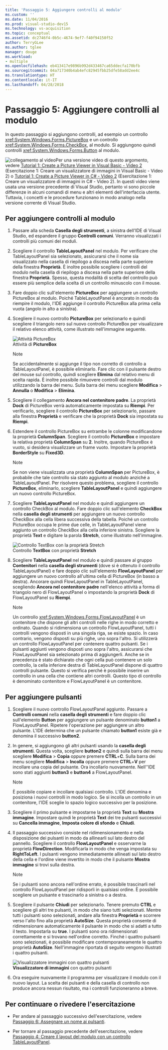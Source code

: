 ```yaml
---
title: 'Passaggio 5: Aggiungere controlli al modulo'
ms.custom: ''
ms.date: 11/04/2016
ms.prod: visual-studio-dev15
ms.technology: vs-acquisition
ms.topic: conceptual
ms.assetid: dc2746f4-0b5c-4674-9ef7-f40f94150f52
author: TerryGLee
ms.author: tglee
manager: douge
ms.workload:
- multiple
ms.openlocfilehash: eb413417e9896b992d433467ca65ddecfa170bfb
ms.sourcegitcommit: 04a717340b4ab4efc82945fbb25dfe58add2ee4c
ms.translationtype: HT
ms.contentlocale: it-IT
ms.lasthandoff: 04/28/2018
---
```

# <a name="step-5-add-controls-to-your-form"></a>Passaggio 5: Aggiungere controlli al modulo
In questo passaggio si aggiungono controlli, ad esempio un controllo <xref:System.Windows.Forms.PictureBox> e un controllo <xref:System.Windows.Forms.CheckBox>, al modulo. Si aggiungono quindi controlli <xref:System.Windows.Forms.Button> al modulo.  
  
 ![collegamento al video](../data-tools/media/playvideo.gif "Riproduci video")Per una versione video di questo argomento, vedere [Tutorial 1: Create a Picture Viewer in Visual Basic - Video 2](http://go.microsoft.com/fwlink/?LinkId=205211) (Esercitazione 1: Creare un visualizzatore di immagini in Visual Basic - Video 2) o [Tutorial 1: Create a Picture Viewer in C# - Video 2](http://go.microsoft.com/fwlink/?LinkId=205200) (Esercitazione 1: Creare un visualizzatore di immagini in C# - Video 2). In questi video viene usata una versione precedente di Visual Studio, pertanto vi sono piccole differenze in alcuni comandi di menu e altri elementi dell'interfaccia utente. Tuttavia, i concetti e le procedure funzionano in modo analogo nella versione corrente di Visual Studio.  
  
## <a name="to-add-controls-to-your-form"></a>Per aggiungere controlli al modulo  
  
1.  Passare alla scheda **Casella degli strumenti**, a sinistra dell'IDE di Visual Studio, ed espandere il gruppo **Controlli comuni**. Verranno visualizzati i controlli più comuni dei moduli.  
  
2.  Scegliere il controllo **TableLayoutPanel** nel modulo. Per verificare che TableLayoutPanel sia selezionato, assicurarsi che il nome sia visualizzato nella casella di riepilogo a discesa nella parte superiore della finestra **Proprietà**. È inoltre possibile scegliere i controlli del modulo nella casella di riepilogo a discesa nella parte superiore della finestra **Proprietà**. Spesso, questa modalità di scelta del controllo può essere più semplice della scelta di un controllo minuscolo con il mouse.  
  
3.  Fare doppio clic sull'elemento **PictureBox** per aggiungere un controllo PictureBox al modulo. Poiché TableLayoutPanel è ancorato in modo da riempire il modulo, l'IDE aggiunge il controllo PictureBox alla prima cella vuota (angolo in alto a sinistra).  
  
4.  Scegliere il nuovo controllo **PictureBox** per selezionarlo e quindi scegliere il triangolo nero sul nuovo controllo PictureBox per visualizzare il relativo elenco attività, come illustrato nell'immagine seguente.  
  
     ![Attività PictureBox ](../ide/media/express_pictureboxtasks.png "Express_PictureBoxTasks")  
Attività di **PictureBox**  
  
    > [!NOTE]
    >  Se accidentalmente si aggiunge il tipo non corretto di controllo a TableLayoutPanel, è possibile eliminarlo. Fare clic con il pulsante destro del mouse sul controllo, quindi scegliere **Elimina** dal relativo menu di scelta rapida. È inoltre possibile rimuovere controlli dal modulo utilizzando la barra dei menu. Sulla barra dei menu scegliere **Modifica** > **Annulla** o **Modifica** > **Elimina**.  
  
5.  Scegliere il collegamento **Ancora nel contenitore padre**. La proprietà **Dock** di PictureBox verrà automaticamente impostata su **Riempi**. Per verificarlo, scegliere il controllo **PictureBox** per selezionarlo, passare alla finestra **Proprietà** e verificare che la proprietà **Dock** sia impostata su **Riempi**.  
  
6.  Estendere il controllo PictureBox su entrambe le colonne modificandone la proprietà **ColumnSpan**. Scegliere il controllo **PictureBox** e impostare la relativa proprietà **ColumnSpan** su **2**. Inoltre, quando PictureBox è vuoto, si desidera visualizzare un frame vuoto. Impostare la proprietà **BorderStyle** su **Fixed3D**.  
  
    > [!NOTE]
    >  Se non viene visualizzata una proprietà **ColumnSpan** per PictureBox, è probabile che tale controllo sia stato aggiunto al modulo anziché a TableLayoutPanel. Per risolvere questo problema, scegliere il controllo **PictureBox**, eliminarlo, scegliere **TableLayoutPanel** e quindi aggiungere un nuovo controllo PictureBox.  
  
7.  Scegliere **TableLayoutPanel** nel modulo e quindi aggiungere un controllo CheckBox al modulo. Fare doppio clic sull'elemento **CheckBox** nella **casella degli strumenti** per aggiungere un nuovo controllo CheckBox alla cella libera successiva della tabella. Poiché un controllo PictureBox occupa le prime due celle, in TableLayoutPanel viene aggiunto un controllo CheckBox alla cella inferiore sinistra. Scegliere la proprietà **Text** e digitare la parola **Stretch**, come illustrato nell'immagine.  
  
     ![Controllo TextBox con la proprietà Stretch](../ide/media/express_pictureviewercheckbox.png "Express_PictureViewerCheckbox")  
Controllo **TextBox** con proprietà **Stretch**  
  
8.  Scegliere **TableLayoutPanel** nel modulo e quindi passare al gruppo **Contenitori** nella **casella degli strumenti** (dove si è ottenuto il controllo TableLayoutPanel) e fare doppio clic sull'elemento **FlowLayoutPanel** per aggiungere un nuovo controllo all'ultima cella di PictureBox (in basso a destra). Ancorare quindi FlowLayoutPanel in TableLayoutPanel, scegliendo **Ancora nel contenitore padre** nell'elenco attività a forma di triangolo nero di FlowLayoutPanel o impostando la proprietà **Dock** di FlowLayoutPanel su **Riempi**.  
  
    > [!NOTE]
    >  Un controllo <xref:System.Windows.Forms.FlowLayoutPanel> è un contenitore che dispone gli altri controlli nelle righe in modo corretto e ordinato. Quando si ridimensiona un controllo FlowLayoutPanel, tutti i controlli vengono disposti in una singola riga, se esiste spazio. In caso contrario, vengono disposti su più righe, uno sopra l'altro. Si utilizzerà un controllo FlowLayoutPanel per contenere quattro pulsanti. Se i pulsanti aggiunti vengono disposti uno sopra l'altro, assicurarsi che FlowLayoutPanel sia selezionato prima di aggiungerli. Anche se in precedenza è stato dichiarato che ogni cella può contenere un solo controllo, la cella inferiore destra di TableLayoutPanel dispone di quattro controlli pulsante. Questo si verifica perché è possibile inserire un controllo in una cella che contiene altri controlli. Questo tipo di controllo è denominato contenitore e FlowLayoutPanel è un contenitore.  
  
## <a name="to-add-buttons"></a>Per aggiungere pulsanti  
  
1.  Scegliere il nuovo controllo FlowLayoutPanel aggiunto. Passare a **Controlli comuni** nella **casella degli strumenti** e fare doppio clic sull'elemento **Button** per aggiungere un pulsante denominato **button1** a FlowLayoutPanel. Ripetere l'operazione per aggiungere un altro pulsante. L'IDE determina che un pulsante chiamato **button1** esiste già e denomina il successivo **button2**.  
  
2.  In genere, si aggiungono gli altri pulsanti usando la **casella degli strumenti**. Questa volta, scegliere **button2** e quindi sulla barra dei menu scegliere **Modifica** > **Copia** oppure premere **CTRL**+**C**. Sulla barra dei menu scegliere **Modifica** > **Incolla** oppure premere **CTRL**+**V** per incollare una copia del pulsante. Ora incollarlo nuovamente. Nell''IDE sono stati aggiunti **button3** e **button4** a FlowLayoutPanel.  
  
    > [!NOTE]
    >  È possibile copiare e incollare qualsiasi controllo. L'IDE denomina e posiziona i nuovi controlli in modo logico. Se si incolla un controllo in un contenitore, l'IDE sceglie lo spazio logico successivo per la posizione.  

3.  Scegliere il primo pulsante e impostarne la proprietà **Text** su **Mostra immagine**. Impostare quindi le proprietà **Text** dei tre pulsanti successivi su **Cancella immagine**, **Imposta colore di sfondo** e **Chiudi**.  
  
4.  Il passaggio successivo consiste nel ridimensionamento e nella disposizione dei pulsanti in modo da allinearli sul lato destro del pannello. Scegliere il controllo **FlowLayoutPanel** e osservarne la proprietà **FlowDirection**. Modificarla in modo che venga impostata su **RightToLeft**. I pulsanti vengono immediatamente allineati sul lato destro della cella e l'ordine viene invertito in modo che il pulsante **Mostra immagine** si trovi sulla destra.  
  
    > [!NOTE]
    >  Se i pulsanti sono ancora nell'ordine errato, è possibile trascinarli nel controllo FlowLayoutPanel per ridisporli in qualsiasi ordine. È possibile scegliere un pulsante e trascinarlo a sinistra o a destra.  
  
5.  Scegliere il pulsante **Chiudi** per selezionarlo. Tenere premuto **CTRL** e scegliere gli altri tre pulsanti, in modo che siano tutti selezionati. Mentre tutti i pulsanti sono selezionati, andare alla finestra **Proprietà** e scorrere verso l'alto fino alla proprietà **AutoSize**. Questa proprietà consente di ridimensionare automaticamente il pulsante in modo che si adatti a tutto il testo. Impostarla su **true**. I pulsanti sono ora ridimensionati correttamente e si trovano nell'ordine corretto. Finché i quattro pulsanti sono selezionati, è possibile modificare contemporaneamente le quattro proprietà **AutoSize**. Nell'immagine riportata di seguito vengono illustrati i quattro pulsanti.  
  
     ![Visualizzatore immagini con quattro pulsanti](../ide/media/express_autosize.png "Express_AutoSize")  
**Visualizzatore di immagini** con quattro pulsanti  
  
6.  Ora eseguire nuovamente il programma per visualizzare il modulo con il nuovo layout. La scelta dei pulsanti e della casella di controllo non produce ancora nessun risultato, ma i controlli funzioneranno a breve.  

## <a name="to-continue-or-review"></a>Per continuare o rivedere l'esercitazione  
  
-   Per andare al passaggio successivo dell'esercitazione, vedere [Passaggio 6: Assegnare un nome ai pulsanti](../ide/step-6-name-your-button-controls.md).  
  
-   Per tornare al passaggio precedente dell'esercitazione, vedere [Passaggio 4: Creare il layout del modulo con un controllo TableLayoutPanel](../ide/step-4-lay-out-your-form-with-a-tablelayoutpanel-control.md).
